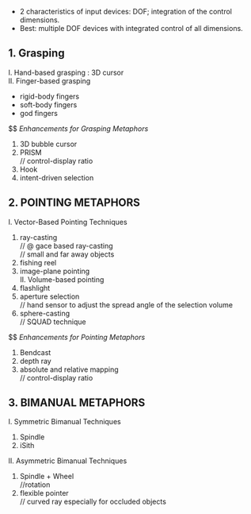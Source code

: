 - 2 characteristics of input devices: DOF; integration of the control dimensions.
- Best: multiple DOF devices with integrated control of all dimensions.
## 1. Grasping
I. Hand-based grasping : 3D cursor\
II. Finger-based grasping
- rigid-body fingers
- soft-body fingers
- god fingers

$$ *Enhancements for Grasping Metaphors*
1. 3D bubble cursor
2. PRISM\
// control-display ratio
3. Hook
4. intent-driven selection
## 2. POINTING METAPHORS
I. Vector-Based Pointing Techniques
1. ray-casting\
// @ gace based ray-casting\
// small and far away objects
2. fishing reel
3. image-plane pointing\
II. Volume-based pointing
1. flashlight
2. aperture selection\
// hand sensor to adjust the spread angle of the selection volume 
3. sphere-casting\
// SQUAD technique

$$ *Enhancements for Pointing Metaphors* 
1. Bendcast
2. depth ray
3. absolute and relative mapping\
// control-display ratio

## 3. BIMANUAL METAPHORS
I. Symmetric Bimanual Techniques
1. Spindle
2. iSith 

II. Asymmetric Bimanual Techniques
1. Spindle + Wheel\
//rotation
2. flexible pointer\
// curved ray especially for occluded objects

